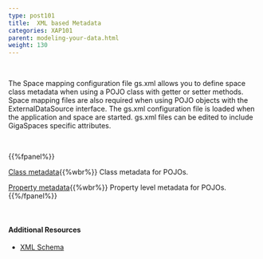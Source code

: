 ```yaml
---
type: post101
title:  XML based Metadata
categories: XAP101
parent: modeling-your-data.html
weight: 130
---
```


<br>

The Space mapping configuration file gs.xml allows you to define space class metadata when using a POJO class with getter or setter methods. Space mapping files are also required when using POJO objects with the ExternalDataSource interface. The gs.xml configuration file is loaded when the application and space are started. gs.xml files can be edited to include GigaSpaces specific attributes.

<br>


{{%fpanel%}}

[Class metadata](./pojo-xml-metadata-class.html){{%wbr%}}
Class metadata for POJOs.


[Property metadata](./pojo-xml-metadata-attribute.html){{%wbr%}}
Property level metadata for POJOs.
{{%/fpanel%}}

<br>

#### Additional Resources

- [XML Schema](/api_documentation/xap-{{%currentversion%}}.html)



